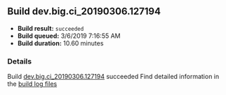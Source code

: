 ## Build dev.big.ci_20190306.127194
- **Build result:** `succeeded`
- **Build queued:** 3/6/2019 7:16:55 AM
- **Build duration:** 10.60 minutes
### Details
Build [dev.big.ci_20190306.127194](https://winappstudio.visualstudio.com/web/build.aspx?pcguid=a4ef43be-68ce-4195-a619-079b4d9834c2&builduri=vstfs%3a%2f%2f%2fBuild%2fBuild%2f27194) succeeded
Find detailed information in the [build log files](https://uwpctdiags.blob.core.windows.net/buildlogs/dev.big.ci_20190306.127194_logs.zip)
